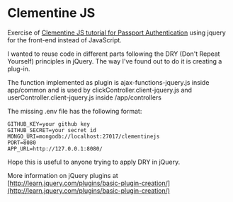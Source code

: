 # Clementine JS

Exercise of [Clementine JS tutorial for Passport Authentication](http://www.clementinejs.com/tutorials/tutorial-passport.html) using jquery for the front-end instead of JavaScript.

I wanted to reuse code in different parts following the  DRY (Don't Repeat Yourself) principles in jQuery. The way I've found out to do it is creating a plug-in.

The function implemented as plugin is ajax-functions-jquery.js inside app/common and is used by clickController.client-jquery.js and userController.client-jquery.js inside /app/controllers

The missing .env file has the following format:
```
GITHUB_KEY=your github key
GITHUB_SECRET=your secret id
MONGO_URI=mongodb://localhost:27017/clementinejs
PORT=8080
APP_URL=http://127.0.0.1:8080/
```


Hope this is useful to anyone trying to apply DRY in jQuery.

More information on jQuery plugins at [http://learn.jquery.com/plugins/basic-plugin-creation/](http://learn.jquery.com/plugins/basic-plugin-creation/)
